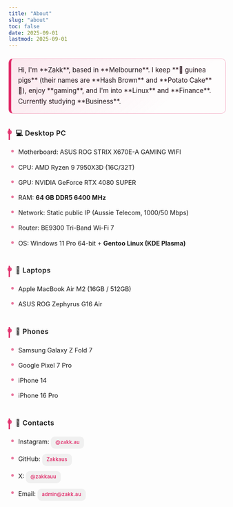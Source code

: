 ```yaml
---
title: "About"
slug: "about"
toc: false
date: 2025-09-01
lastmod: 2025-09-01
---
```

<style>
.about-block{
  --about-accent: var(--hb-active,#e1306c);
  max-width:820px;
  margin:0 auto;
  padding:.5rem 0 3rem;
  line-height:1.6;
  font-size:.95rem;
}

/* Same simplified intro highlight as zh-hant */
.about-intro{
  margin:0 0 1.8rem;
  padding:.85rem 1rem .95rem;
  border-left:5px solid var(--about-accent);
  border:1px solid rgba(0,0,0,.08);
  background:rgba(0,0,0,.025);
  border-radius:10px;
  line-height:1.6;
  font-size:.95rem;
}
body.dark .about-intro{
  background:rgba(255,255,255,.06);
  border:1px solid rgba(255,255,255,.12);
  border-left:5px solid var(--about-accent);
}
.about-intro strong{
  font-weight:600;
  color:var(--about-accent);
  background:rgba(225,48,108,.14);
  padding:.05rem .38rem .08rem;
  border-radius:6px;
  line-height:1.35;
  display:inline-block;
  margin:.12rem .12rem .12rem 0;
}
body.dark .about-intro strong{
  background:rgba(225,48,108,.28);
  color:#ff86b2;
}
.about-intro p{margin:.5rem 0;}
.about-intro p:first-child{margin-top:0;}
.about-intro p:last-child{margin-bottom:0;}
@media (max-width:640px){
  .about-intro{padding:.75rem .85rem .85rem;font-size:.93rem;}
  .about-intro strong{margin:.08rem .1rem .08rem 0;}
}
@media (prefers-reduced-motion:reduce){
  .about-intro,
  .about-intro strong{transition:none;}
}

/* 共用簡潔 About 樣式（與中文同步） */
.about-block h3{
  position:relative;
  margin:2.2rem 0 .85rem;
  padding:0 0 .35rem .85rem;
  border-left:3px solid var(--about-accent);
  font-size:1rem;
  font-weight:600;
  line-height:1.25;
  letter-spacing:.5px;
}
.about-block h3::after{
  content:"";
  position:absolute;
  left:0;top:3px;
  width:10px;height:10px;
  background:var(--about-accent);
  border-radius:50%;
  transform:translate(-55%,0);
  opacity:.85;
}
body.dark .about-block h3::after{opacity:.95;}
.about-block h3 + ul{
  list-style:none;
  margin:-.2rem 0 .4rem;
  padding:0 0 0 .4rem;
}
.about-block h3 + ul li{
  position:relative;
  padding:.38rem 0 .38rem 1rem;
  font-size:.9rem;
}
.about-block h3 + ul li::before{
  content:"";
  position:absolute;
  left:0;top:.9em;
  width:6px;height:6px;
  background:var(--about-accent);
  border-radius:50%;
  opacity:.65;
}
body.dark .about-block h3 + ul li::before{opacity:.8;}
.about-block h3 + ul li a[href]{
  display:inline-block;
  background:rgba(0,0,0,.05);
  color:var(--about-accent,#e1306c)!important;
  padding:.32rem .65rem;
  border-radius:9px;
  font-size:.7rem;
  font-weight:600;
  letter-spacing:.35px;
  text-decoration:none;
  transition:background .22s,color .22s;
}
body.dark .about-block h3 + ul li a[href]{background:rgba(255,255,255,.09);}
.about-block h3 + ul li a[href]:hover{
  background:var(--about-accent,#e1306c);
  color:#fff!important;
}

/* Intro highlight (same as zh-hant) */
.about-block .about-intro{
  border:1px solid rgba(225,48,108,.35);
  border-left:6px solid var(--about-accent,#e1306c);
  background:
    linear-gradient(140deg,rgba(225,48,108,.10),rgba(225,48,108,0) 75%),
    linear-gradient(0deg,rgba(255,255,255,.55),rgba(255,255,255,.55));
  position:relative;
  overflow:hidden;
}
body.dark .about-block .about-intro{
  background:
    linear-gradient(140deg,rgba(225,48,108,.22),rgba(225,48,108,0) 75%),
    linear-gradient(0deg,rgba(30,30,30,.75),rgba(30,30,30,.75));
  border-color:rgba(225,48,108,.55);
}
.about-block .about-intro::after{
  content:"";
  position:absolute;
  inset:0;
  background:
    radial-gradient(circle at 85% 15%,rgba(225,48,108,.18),transparent 60%),
    radial-gradient(circle at 12% 85%,rgba(225,48,108,.15),transparent 65%);
  pointer-events:none;
  mix-blend-mode:overlay;
  opacity:.9;
}
body.dark .about-block .about-intro::after{mix-blend-mode:normal;opacity:.7;}
.about-block .about-intro strong{
  position:relative;
  font-weight:700;
  color:#c21752;
  background:linear-gradient(transparent 62%,rgba(225,48,108,.35) 62%);
  padding:0 .18em .05em;
  border-radius:4px;
  transition:background .35s,color .35s;
}
body.dark .about-block .about-intro strong{
  color:#ff86b2;
  background:linear-gradient(transparent 62%,rgba(225,48,108,.38) 62%);
}
.about-block .about-intro strong:hover{
  background:linear-gradient(transparent 0%,rgba(225,48,108,.55) 0%);
  color:#fff;
}
body.dark .about-block .about-intro strong:hover{
  background:linear-gradient(transparent 0%,rgba(225,48,108,.65) 0%);
  color:#fff;
}
.about-block .about-intro p{margin:.45rem 0;}
.about-block .about-intro p + p{
  position:relative;
  padding-top:.55rem;
}
.about-block .about-intro p + p::before{
  content:"";
  position:absolute;
  left:0;top:.2rem;
  width:70px;height:2px;
  background:linear-gradient(90deg,rgba(225,48,108,.55),transparent);
  border-radius:2px;
  opacity:.55;
}
body.dark .about-block .about-intro p + p::before{opacity:.75;}
@media(max-width:640px){
  .about-intro{padding:.75rem .85rem .85rem;font-size:.92rem;}
  .about-block h3{font-size:.95rem;margin:2rem 0 .75rem;padding:0 0 .3rem .75rem;}
  .about-block h3 + ul li{font-size:.86rem;padding:.34rem 0 .34rem .9rem;}
  .about-block h3 + ul li::before{top:.85em;}
}
@media (prefers-reduced-motion:reduce){
  .about-block h3 + ul li a[href]{transition:none;}
}
</style>

<div class="about-block">
<div class="about-intro">
Hi, I'm **Zakk**, based in **Melbourne**.  
I keep **🐹 guinea pigs** (their names are **Hash Brown** and **Potato Cake** 🥔), enjoy **gaming**, and I'm into **Linux** and **Finance**.  
Currently studying **Business**.
</div>

### 💻 Desktop PC
- Motherboard: ASUS ROG STRIX X670E-A GAMING WIFI  
- CPU: AMD Ryzen 9 7950X3D (16C/32T)  
- GPU: NVIDIA GeForce RTX 4080 SUPER  
- RAM: **64 GB DDR5 6400 MHz**  
- Network: Static public IP (Aussie Telecom, 1000/50 Mbps)  
- Router: BE9300 Tri-Band Wi-Fi 7  
- OS: Windows 11 Pro 64-bit + **Gentoo Linux (KDE Plasma)**  

### 💼 Laptops
- Apple MacBook Air M2 (16GB / 512GB)  
- ASUS ROG Zephyrus G16 Air  

### 📱 Phones
- Samsung Galaxy Z Fold 7  
- Google Pixel 7 Pro  
- iPhone 14  
- iPhone 16 Pro  

### 🔗 Contacts
- Instagram: [@zakk.au](https://www.instagram.com/zakk.au/)  
- GitHub: [Zakkaus](https://github.com/Zakkaus)  
- X: [@zakkauu](https://x.com/zakkauu)  
- Email: [admin@zakk.au](mailto:admin@zakk.au)
</div>
